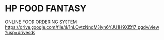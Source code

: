 # HP FOOD FANTASY
 ONLINE FOOD ORDERING SYSTEM
https://drive.google.com/file/d/1nLOvtzNndM8Iyn6YJU1H9Xl5fI7_pgdv/view?usp=drivesdk